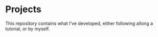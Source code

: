 # Projects

This repository contains what I've developed, either following allong a tutorial, or by myself.
